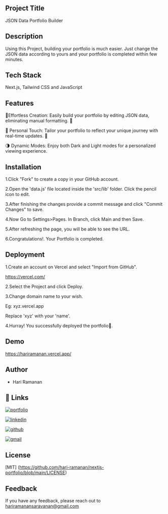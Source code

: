## Project Title

JSON Data Portfolio Builder


## Description 

Using this Project, building your portfolio is much easier. Just change the JSON data according to yours and your portfolio is completed within few minutes.


## Tech Stack

Next.js, Tailwind CSS and JavaScript

## Features

🔧Effortless Creation: Easily build your portfolio by editing JSON data, eliminating manual formatting. 🧰

📂 Personal Touch: Tailor your portfolio to reflect your unique journey with real-time updates. 📑

🌗 Dynamic Modes: Enjoy both Dark and Light modes for a personalized viewing experience.
## Installation

1.Click "Fork" to create a copy in your GitHub account.

2.Open the 'data.js' file located inside the 'src/lib' folder. Click the pencil icon to edit. 

3.After finishing the changes provide a commit message and click "Commit Changes" to save.

4.Now Go to Settings>Pages. In Branch, click Main and then Save.

5.After refreshing the page, you will be able to see the URL.

6.Congratulations!. Your Portfolio is completed.

    
## Deployment

1.Create an account on Vercel and select "Import from GitHub".

https://vercel.com/

2.Select the Project and click Deploy.

3.Change domain name to your wish.

Eg: xyz.vercel.app 

Replace 'xyz' with your 'name'.

4.Hurray! You successfully deployed the portfolio🥳.


## Demo

https://hariramanan.vercel.app/


## Author

- Hari Ramanan



## 🔗 Links
[![portfolio](https://img.shields.io/badge/my_portfolio-000?style=for-the-badge&logo=ko-fi&logoColor=white)](https://hariramanan.vercel.app)

[![linkedin](https://img.shields.io/badge/linkedin-0A66C2?style=for-the-badge&logo=linkedin&logoColor=white)](https://www.linkedin.com/in/hari-ramanan/)

[![github](https://img.shields.io/badge/github-1DA1F2?style=for-the-badge&logo=github&logoColor=white)](https://github.com/hari-ramanan)

[![gmail](https://img.shields.io/badge/gmail-1DA1F2?style=for-the-badge&logo=gmail&logoColor=white)](mailto:hariramanansaravanan@gmail.com)


## License

[MIT] (https://github.com/hari-ramanan/nextjs-portfolio/blob/main/LICENSE)



## Feedback

If you have any feedback, please reach out to hariramanansaravanan@gmail.com

